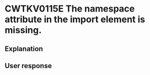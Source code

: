 # CWTKV0115E The namespace attribute in the import element is missing.

## Explanation

## User response